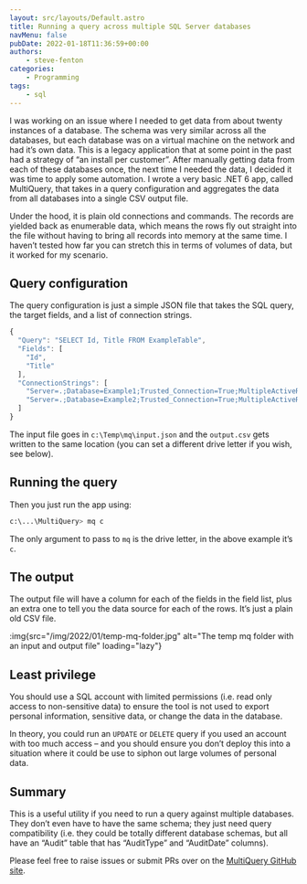 ```yaml
---
layout: src/layouts/Default.astro
title: Running a query across multiple SQL Server databases
navMenu: false
pubDate: 2022-01-18T11:36:59+00:00
authors:
    - steve-fenton
categories:
    - Programming
tags:
    - sql
---
```


I was working on an issue where I needed to get data from about twenty instances of a database. The schema was very similar across all the databases, but each database was on a virtual machine on the network and had it’s own data. This is a legacy application that at some point in the past had a strategy of “an install per customer”. After manually getting data from each of these databases once, the next time I needed the data, I decided it was time to apply some automation. I wrote a very basic .NET 6 app, called MultiQuery, that takes in a query configuration and aggregates the data from all databases into a single CSV output file.

Under the hood, it is plain old connections and commands. The records are yielded back as enumerable data, which means the rows fly out straight into the file without having to bring all records into memory at the same time. I haven’t tested how far you can stretch this in terms of volumes of data, but it worked for my scenario.

## Query configuration

The query configuration is just a simple JSON file that takes the SQL query, the target fields, and a list of connection strings.

```javascript
{
  "Query": "SELECT Id, Title FROM ExampleTable",
  "Fields": [
    "Id",
    "Title"
  ],
  "ConnectionStrings": [
    "Server=.;Database=Example1;Trusted_Connection=True;MultipleActiveResultSets=true",
    "Server=.;Database=Example2;Trusted_Connection=True;MultipleActiveResultSets=true"
  ]
}
```

The input file goes in `c:\Temp\mq\input.json` and the `output.csv` gets written to the same location (you can set a different drive letter if you wish, see below).

## Running the query

Then you just run the app using:

```bash
c:\...\MultiQuery> mq c
```

The only argument to pass to `mq` is the drive letter, in the above example it’s `c`.

## The output

The output file will have a column for each of the fields in the field list, plus an extra one to tell you the data source for each of the rows. It’s just a plain old CSV file.

:img{src="/img/2022/01/temp-mq-folder.jpg" alt="The temp mq folder with an input and output file" loading="lazy"}

## Least privilege

You should use a SQL account with limited permissions (i.e. read only access to non-sensitive data) to ensure the tool is not used to export personal information, sensitive data, or change the data in the database.

In theory, you could run an `UPDATE` or `DELETE` query if you used an account with too much access – and you should ensure you don’t deploy this into a situation where it could be use to siphon out large volumes of personal data.

## Summary

This is a useful utility if you need to run a query against multiple databases. They don’t even have to have the same schema; they just need query compatibility (i.e. they could be totally different database schemas, but all have an “Audit” table that has “AuditType” and “AuditDate” columns).

Please feel free to raise issues or submit PRs over on the [MultiQuery GitHub site](https://github.com/Steve-Fenton/MultiQuery).